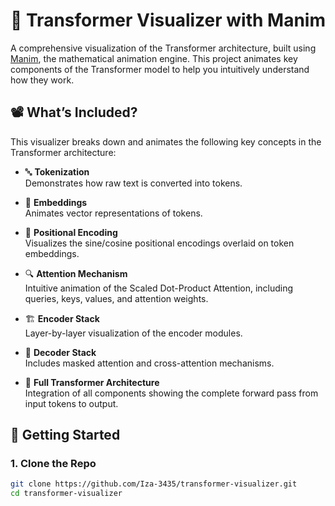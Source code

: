 # 🧠 Transformer Visualizer with Manim

A comprehensive visualization of the Transformer architecture, built using [Manim](https://github.com/3b1b/manim), the mathematical animation engine. This project animates key components of the Transformer model to help you intuitively understand how they work.

## 📽️ What’s Included?

This visualizer breaks down and animates the following key concepts in the Transformer architecture:

- 🔤 **Tokenization**  
  Demonstrates how raw text is converted into tokens.

- 🔢 **Embeddings**  
  Animates vector representations of tokens.

- 🧭 **Positional Encoding**  
  Visualizes the sine/cosine positional encodings overlaid on token embeddings.

- 🔍 **Attention Mechanism**  
  Intuitive animation of the Scaled Dot-Product Attention, including queries, keys, values, and attention weights.

- 🏗️ **Encoder Stack**  
  Layer-by-layer visualization of the encoder modules.

- 🧱 **Decoder Stack**  
  Includes masked attention and cross-attention mechanisms.

- 🔄 **Full Transformer Architecture**  
  Integration of all components showing the complete forward pass from input tokens to output.

## 🚀 Getting Started

### 1. Clone the Repo
```bash
git clone https://github.com/Iza-3435/transformer-visualizer.git
cd transformer-visualizer
